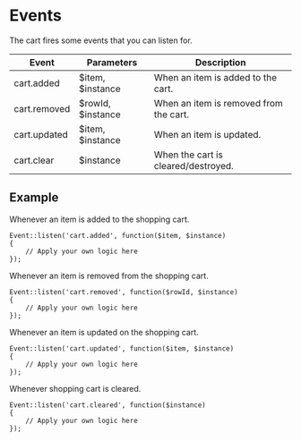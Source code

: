 # Events

The cart fires some events that you can listen for.

Event        | Parameters        | Description
------------ | ----------------- | -----------
cart.added   | $item, $instance  | When an item is added to the cart.
cart.removed | $rowId, $instance | When an item is removed from the cart.
cart.updated | $item, $instance  | When an item is updated.
cart.clear   | $instance         | When the cart is cleared/destroyed.

## Example

Whenever an item is added to the shopping cart.

	Event::listen('cart.added', function($item, $instance)
	{
		// Apply your own logic here
	});

Whenever an item is removed from the shopping cart.

	Event::listen('cart.removed', function($rowId, $instance)
	{
		// Apply your own logic here
	});

Whenever an item is updated on the shopping cart.

	Event::listen('cart.updated', function($item, $instance)
	{
		// Apply your own logic here
	});

Whenever shopping cart is cleared.

	Event::listen('cart.cleared', function($instance)
	{
		// Apply your own logic here
	});
